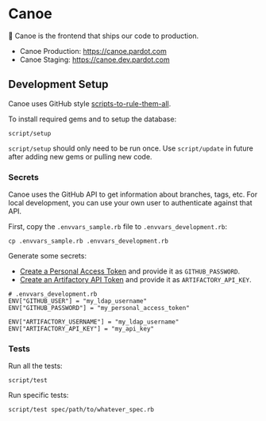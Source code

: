 # Canoe

:ship: Canoe is the frontend that ships our code to production.

* Canoe Production: <https://canoe.pardot.com>
* Canoe Staging: <https://canoe.dev.pardot.com>

## Development Setup

Canoe uses GitHub style [scripts-to-rule-them-all](https://github.com/github/scripts-to-rule-them-all).

To install required gems and to setup the database:

```
script/setup
```

`script/setup` should only need to be run once. Use `script/update` in future after adding new gems or pulling new code.

### Secrets

Canoe uses the GitHub API to get information about branches, tags, etc. For local development, you can use your own user to authenticate against that API.

First, copy the `.envvars_sample.rb` file to `.envvars_development.rb`:

```
cp .envvars_sample.rb .envvars_development.rb
```

Generate some secrets:
* [Create a Personal Access Token](https://git.dev.pardot.com/settings/applications) and provide it as `GITHUB_PASSWORD`.
* [Create an Artifactory API Token](https://artifactory.dev.pardot.com/artifactory/webapp/#/profile) and provide it as `ARTIFACTORY_API_KEY`.

```
# .envvars_development.rb
ENV["GITHUB_USER"] = "my_ldap_username"
ENV["GITHUB_PASSWORD"] = "my_personal_access_token"

ENV["ARTIFACTORY_USERNAME"] = "my_ldap_username"
ENV["ARTIFACTORY_API_KEY"] = "my_api_key"
```

### Tests

Run all the tests:

```
script/test
```

Run specific tests:

```
script/test spec/path/to/whatever_spec.rb
```
